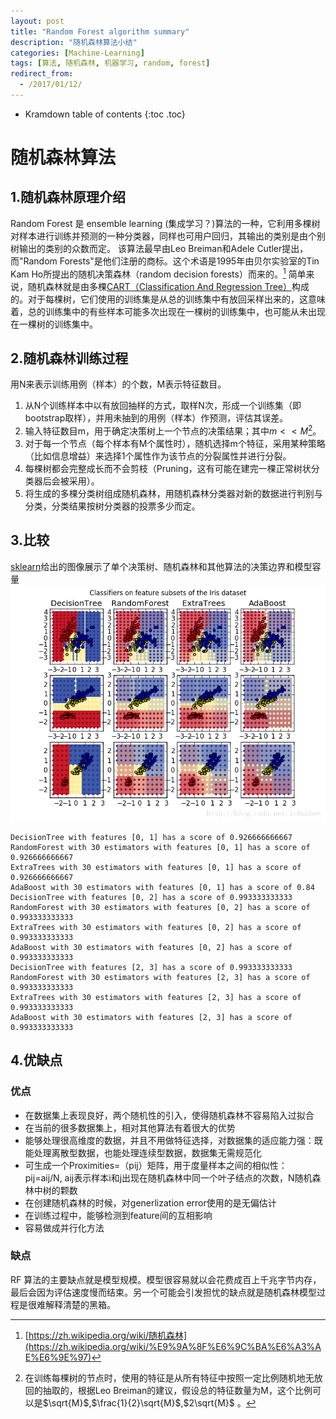 ```yaml
---
layout: post
title: "Random Forest algorithm summary"
description: "随机森林算法小结"
categories: [Machine-Learning]
tags: [算法, 随机森林, 机器学习, random, forest]
redirect_from:
  - /2017/01/12/
---
```


* Kramdown table of contents
{:toc .toc}

# 随机森林算法

## 1.随机森林原理介绍
Random Forest 是 ensemble learning (集成学习？)算法的一种，它利用多棵树对样本进行训练并预测的一种分类器，同样也可用户回归，其输出的类别是由个别树输出的类别的众数而定。
该算法最早由Leo Breiman和Adele Cutler提出， 而"Random Forests"是他们注册的商标。这个术语是1995年由贝尔实验室的Tin Kam Ho所提出的随机决策森林（random decision forests）而来的。[^f1]
简单来说，随机森林就是由多棵[CART（Classification And Regression Tree）](http://blog.csdn.net/ichuzhen/article/details/53981715#t10)构成的。对于每棵树，它们使用的训练集是从总的训练集中有放回采样出来的，这意味着，总的训练集中的有些样本可能多次出现在一棵树的训练集中，也可能从未出现在一棵树的训练集中。

## 2.随机森林训练过程
用N来表示训练用例（样本）的个数，M表示特征数目。

1. 从N个训练样本中以有放回抽样的方式，取样N次，形成一个训练集（即bootstrap取样），并用未抽到的用例（样本）作预测，评估其误差。
2. 输入特征数目m，用于确定决策树上一个节点的决策结果；其中$m<<M$[^f2]。
3. 对于每一个节点（每个样本有M个属性时），随机选择m个特征，采用某种策略（比如信息增益）来选择1个属性作为该节点的分裂属性并进行分裂。
4. 每棵树都会完整成长而不会剪枝（Pruning，这有可能在建完一棵正常树状分类器后会被采用）。
5. 将生成的多棵分类树组成随机森林，用随机森林分类器对新的数据进行判别与分类，分类结果按树分类器的投票多少而定。

## 3.比较
[sklearn](http://scikit-learn.org/0.18/auto_examples/ensemble/plot_forest_iris.html#sphx-glr-auto-examples-ensemble-plot-forest-iris-py)给出的图像展示了单个决策树、随机森林和其他算法的决策边界和模型容量
![理解皮尔逊相关系数001](/upload_imgs/20170112101420722.png)
```
DecisionTree with features [0, 1] has a score of 0.926666666667
RandomForest with 30 estimators with features [0, 1] has a score of 0.926666666667
ExtraTrees with 30 estimators with features [0, 1] has a score of 0.926666666667
AdaBoost with 30 estimators with features [0, 1] has a score of 0.84
DecisionTree with features [0, 2] has a score of 0.993333333333
RandomForest with 30 estimators with features [0, 2] has a score of 0.993333333333
ExtraTrees with 30 estimators with features [0, 2] has a score of 0.993333333333
AdaBoost with 30 estimators with features [0, 2] has a score of 0.993333333333
DecisionTree with features [2, 3] has a score of 0.993333333333
RandomForest with 30 estimators with features [2, 3] has a score of 0.993333333333
ExtraTrees with 30 estimators with features [2, 3] has a score of 0.993333333333
AdaBoost with 30 estimators with features [2, 3] has a score of 0.993333333333
```

## 4.优缺点

### 优点
- 在数据集上表现良好，两个随机性的引入，使得随机森林不容易陷入过拟合
- 在当前的很多数据集上，相对其他算法有着很大的优势
- 能够处理很高维度的数据，并且不用做特征选择，对数据集的适应能力强：既能处理离散型数据，也能处理连续型数据，数据集无需规范化
- 可生成一个Proximities=（pij）矩阵，用于度量样本之间的相似性： pij=aij/N, aij表示样本i和j出现在随机森林中同一个叶子结点的次数，N随机森林中树的颗数
- 在创建随机森林的时候，对generlization error使用的是无偏估计
- 在训练过程中，能够检测到feature间的互相影响
- 容易做成并行化方法

### 缺点
RF 算法的主要缺点就是模型规模。模型很容易就以会花费成百上千兆字节内存，最后会因为评估速度慢而结束。另一个可能会引发担忧的缺点就是随机森林模型过程是很难解释清楚的黑箱。



[^f1]: [https://zh.wikipedia.org/wiki/随机森林](https://zh.wikipedia.org/wiki/%E9%9A%8F%E6%9C%BA%E6%A3%AE%E6%9E%97)

[^f2]: 在训练每棵树的节点时，使用的特征是从所有特征中按照一定比例随机地无放回的抽取的，根据Leo Breiman的建议，假设总的特征数量为M，这个比例可以是$\sqrt{M}$,$\frac{1}{2}\sqrt{M}$,$2\sqrt{M}$ 。
